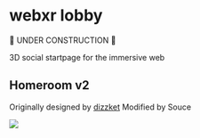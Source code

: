 # webxr lobby

:construction: UNDER CONSTRUCTION :construction:

3D social startpage for the immersive web

## Homeroom v2

Originally designed by [dizzket](https://dizzket.com)
Modified by Souce

![](https://i.imgur.com/TaVuPxQ.png)

